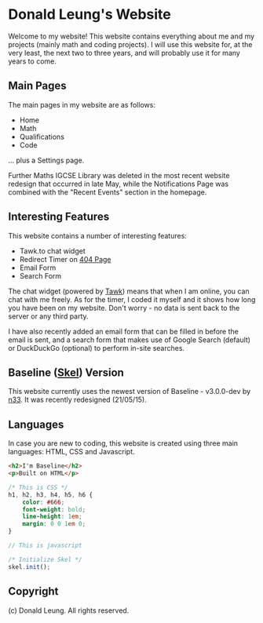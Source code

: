# Donald Leung's Website

Welcome to my website!  This website contains everything about me and my projects (mainly math and coding projects).  I will use this website for, at the very least, the next two to three years, and will probably use it for many years to come.

## Main Pages
The main pages in my website are as follows:

 - Home
 - Math
 - Qualifications
 - Code

... plus a Settings page.

Further Maths IGCSE Library was deleted in the most recent website redesign that occurred in late May, while the Notifications Page was combined with the "Recent Events" section in the homepage.

## Interesting Features
This website contains a number of interesting features:

 - Tawk.to chat widget
 - Redirect Timer on [404 Page](http://donaldkellett.github.io/404.html)
 - Email Form
 - Search Form

The chat widget (powered by [Tawk](http://tawk.to)) means that when I am online, you can chat with me freely.  As for the timer, I coded it myself and it shows how long you have been on my website.  Don't worry - no data is sent back to the server or any third party.

I have also recently added an email form that can be filled in before the email is sent, and a search form that makes use of Google Search (default) or DuckDuckGo (optional) to perform in-site searches.

## Baseline ([Skel](http://skel.io)) Version
This website currently uses the newest version of Baseline - v3.0.0-dev by [n33](http://n33.co).  It was recently redesigned (21/05/15).

## Languages
In case you are new to coding, this website is created using three main languages: HTML, CSS and Javascript.
```html
<h2>I'm Baseline</h2>
<p>Built on HTML</p>
```
```css
/* This is CSS */
h1, h2, h3, h4, h5, h6 {
	color: #666;
	font-weight: bold;
	line-height: 1em;
	margin: 0 0 1em 0;
}
```
```js
// This is javascript

/* Initialize Skel */
skel.init();
```

## Copyright
(c) Donald Leung.  All rights reserved.
